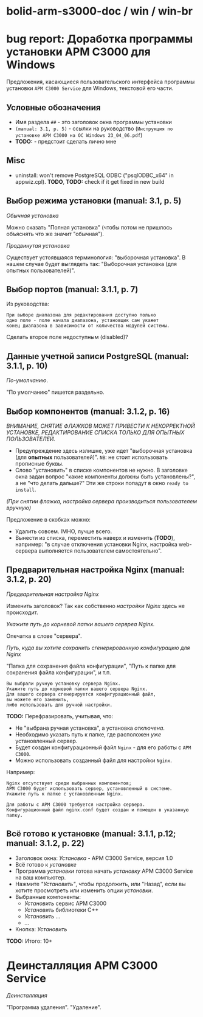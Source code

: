 # bolid-arm-s3000-doc / win / win-br

# bug report: Доработка программы установки АРМ С3000 для Windows



Предложения, касающиеся пользовательского интерфейса программы
установки `АРМ С3000 Service` для Windows, текстовой его части.



## Условные обозначения
- Имя раздела `##` - это заголовок окна программы установки
- `(manual: 3.1, p. 5)` - ссылки на руководство
  (`Инструкция по установке АРМ С3000 на ОС Windows 23_04_06.pdf`)
- **TODO:** - предстоит сделать лично мне



## Misc
- uninstall: won't remove PostgreSQL ODBC ("psqlODBC_x64" in appwiz.cpl).
  **TODO**, **TODO:** check if it get fixed in new build



## Выбор режима установки (manual: 3.1, p. 5)

*Обычная установка*

Можно сказать "Полная установка" (чтобы потом не пришлось
объяснять что же значит "обычная").

*Продвинутая установка*

Существует устоявшаяся терминология: "выборочная установка".
В нашем случае будет выглядеть так:
"Выборочная установка (для опытных пользователей)".



## Выбор портов (manual: 3.1.1, p. 7)

Из руководства:

```
При выборе диапазона для редактирования доступно только
одно поле - поле начала диапазона, установщик сам укажет
конец диапазона в зависимости от количества модулей системы.
```

Сделать второе поле недоступным (disabled)?



## Данные учетной записи PostgreSQL (manual: 3.1.1, p. 10)

*По-умолчанию*.

"По умолчанию" пишется раздельно.



## Выбор компонентов (manual: 3.1.2, p. 16)

*ВНИМАНИЕ, СНЯТИЕ ФЛАЖКОВ МОЖЕТ ПРИВЕСТИ К НЕКОРРЕКТНОЙ УСТАНОВКЕ,*
*РЕДАКТИРОВАНИЕ СПИСКА ТОЛЬКО ДЛЯ ОПЫТНЫХ ПОЛЬЗОВАТЕЛЕЙ.*

- Предупреждение здесь излишне, уже идет
  "выборочная установка (для **опытных** пользователей)".
  `NB`: не стоит использовать прописные буквы.
- Слово "установить" в списке компонентов не нужно.
  В заголовке окна задан вопрос "какие компоненты должны быть установлены?",
  а не "что делать дальше?"
  Эти же строки попадут в окно `ready to install`.

*(При снятии флажка, настройка сервера производиться пользователем вручную)*

Предложение в скобках можно:
- Удалить совсем. IMHO, лучше всего.
- Вынести из списка, переместить наверх и изменить (**TODO**), например:
  "в случае отключения установки Nginx, настройка web-сервера
  выполняется пользователем самостоятельно".



## Предварительная настройка Nginx (manual: 3.1.2, p. 20)

*Предварительная настройка Nginx*

Изменить заголовок? Так как собственно *настройки Nginx* здесь не происходит.

*Укажите путь до корневой папки вашего сервреа Nginx.*

Опечатка в слове "сервера".

*Путь, куда вы хотите сохранить сгенерированную конфигурацию для Nginx*

"Папка для сохранения файла конфигурации",
"Путь к папке для сохранения файла конфигурации", и т.п.

```
Вы выбрали ручную установку сервера Nginx.
Укажите путь до корневой папки вашего сервера Nginx.
Для вашего сервера сгенерируется конфигурационный файл,
вы можете его заменить,
либо использовать для ручной настройки.
```

**TODO:** Перефразировать, учитывая, что:
- Не "выбрана ручная установка", а установка *отключена*.
- Необходимо указать путь к папке, где расположен *уже* установленный сервер.
- Будет создан конфигурационный файл `Nginx` - для его работы с `АРМ С3000`.
- Можно использовать созданный файл для настройки `Nginx`.

Например:
```
Nginx отсутствует среди выбранных компонентов;
АРМ С3000 будет использовать сервер, установленный в системе.
Укажите путь к папке с установленным Nginx.

Для работы с АРМ С3000 требуется настройка сервера.
Конфигурационный файл nginx.conf будет создан и помещен в указанную папку.
```



## Всё готово к установке (manual: 3.1.1, p.12; manual: 3.1.2, p. 22)

- Заголовок окна: *Установка* - АРМ С3000 Service, версия 1.0
- Всё готово к *установке*
- Программа *установки* готова начать *установку* АРМ С3000 Service на ваш компьютер.
- Нажмите *"Установить"*, чтобы продолжить, или "Назад", если вы хотите
  просмотреть или изменить опции *установки*.
- Выбранные компоненты:
  - *Установить* сервис АРМ С3000
  - *Установить* библиотеки C++
  - *Установить* ...
  - ...
- Кнопка: *Установить*

**TODO:** Итого: 10+



# Деинсталляция АРМ С3000 Service

*Деинсталляция*

"Программа удаления".
"Удаление".


